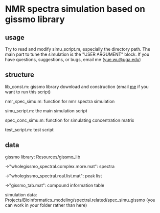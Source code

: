 # NMR spectra simulation based on gissmo library

## usage

Try to read and modify simu_script.m, especially the directory path. The main part to tune the simulation is the "USER ARGUMENT" block. If you have questions, suggestions, or bugs, email me (yue.wu@uga.edu)

## structure

lib_const.m: gissmo library download and construction (email [me](Yue.Wu@uga.edu) if you want to run this script)

nmr_spec_simu.m: function for nmr spectra simulation

simu_script.m: the main simulation script

spec_conc_simu.m: function for simulating concentration matrix

test_script.m: test script


## data

gissmo library: Resources/gissmo_lib

->"wholegissmo_spectral.complex.more.mat": spectra

->"wholegissmo_spectral.real.list.mat": peak list

->"gissmo_tab.mat": compound information table

simulation data: Projects/Bioinformatics_modeling/spectral.related/spec_simu_gissmo (you can work in your folder rather than here)
